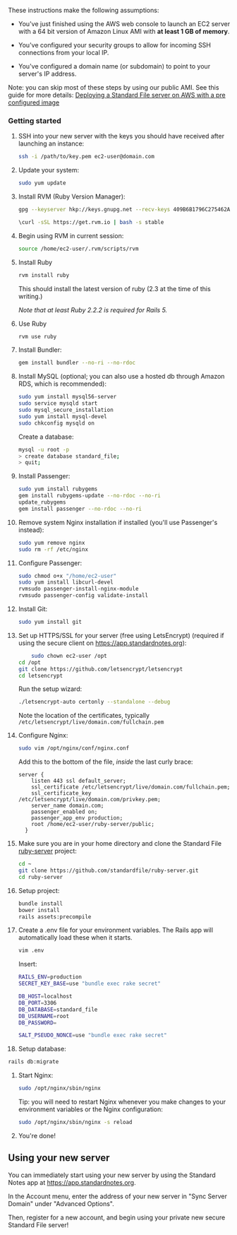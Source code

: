 These instructions make the following assumptions:
- You've just finished using the AWS web console to launch an EC2 server with a 64 bit version of Amazon Linux AMI with **at least 1 GB of memory**.

- You've configured your security groups to allow for incoming SSH connections from your local IP.

- You've configured a domain name (or subdomain) to point to your server's IP address.

Note: you can skip most of these steps by using our public AMI. See this guide for more details: [Deploying a Standard File server on AWS with a pre configured image](https://github.com/standardfile/ruby-server/wiki/Deploying-a-Standard-File-server-on-AWS-with-a-pre-configured-image)

### Getting started

1. SSH into your new server with the keys you should have received after launching an instance:

	``` bash
	ssh -i /path/to/key.pem ec2-user@domain.com
	```

1. Update your system:

	```bash
	sudo yum update
	```

1. Install RVM (Ruby Version Manager):

	``` bash
	gpg --keyserver hkp://keys.gnupg.net --recv-keys 409B6B1796C275462A1703113804BB82D39DC0E3

	\curl -sSL https://get.rvm.io | bash -s stable
	```

1. Begin using RVM in current session:

	``` bash
	source /home/ec2-user/.rvm/scripts/rvm
	```

1. Install Ruby

	``` bash
	rvm install ruby
	```

	This should install the latest version of ruby (2.3 at the time of this writing.)

	*Note that at least Ruby 2.2.2 is required for Rails 5.*

1. Use Ruby

	``` bash
	rvm use ruby
	```

1. Install Bundler:

	``` bash
	gem install bundler --no-ri --no-rdoc
	```

1. Install MySQL (optional; you can also use a hosted db through Amazon RDS, which is recommended):

	``` bash
	sudo yum install mysql56-server
	sudo service mysqld start
	sudo mysql_secure_installation
	sudo yum install mysql-devel
	sudo chkconfig mysqld on
	```

    Create a database:

    ``` bash
    mysql -u root -p
    > create database standard_file;
    > quit;
    ```


1. Install Passenger:

	``` bash
	sudo yum install rubygems
	gem install rubygems-update --no-rdoc --no-ri
	update_rubygems
	gem install passenger --no-rdoc --no-ri
	```

1. Remove system Nginx installation if installed (you'll use Passenger's instead):

	``` bash
	sudo yum remove nginx
	sudo rm -rf /etc/nginx
	```

1. Configure Passenger:

	``` bash
	sudo chmod o+x "/home/ec2-user"
	sudo yum install libcurl-devel
	rvmsudo passenger-install-nginx-module
	rvmsudo passenger-config validate-install
	```

1. Install Git:

	``` bash
	sudo yum install git
	```

1. Set up HTTPS/SSL for your server (free using LetsEncrypt) (required if using the secure client on https://app.standardnotes.org):

	``` bash
        sudo chown ec2-user /opt
	cd /opt
	git clone https://github.com/letsencrypt/letsencrypt
	cd letsencrypt
	```

	Run the setup wizard:

	``` bash
	./letsencrypt-auto certonly --standalone --debug
	```

	Note the location of the certificates, typically `/etc/letsencrypt/live/domain.com/fullchain.pem`


1. Configure Nginx:

	``` bash
	sudo vim /opt/nginx/conf/nginx.conf
	```

	Add this to the bottom of the file, *inside* the last curly brace:

	``` nginx
	server {
	    listen 443 ssl default_server;
	    ssl_certificate /etc/letsencrypt/live/domain.com/fullchain.pem;
	    ssl_certificate_key /etc/letsencrypt/live/domain.com/privkey.pem;
	    server_name domain.com;
	    passenger_enabled on;
	    passenger_app_env production;
	    root /home/ec2-user/ruby-server/public;
	  }
	```


1. Make sure you are in your home directory and clone the Standard File [ruby-server](https://github.com/standardfile/ruby-server) project:

	``` bash
	cd ~
  	git clone https://github.com/standardfile/ruby-server.git
	cd ruby-server
	```

1. Setup project:
	``` bash
	bundle install
	bower install
	rails assets:precompile
	```

1. Create a .env file for your environment variables. The Rails app will automatically load these when it starts.

	``` bash
	vim .env
	```

	Insert:

	``` bash
	RAILS_ENV=production
	SECRET_KEY_BASE=use "bundle exec rake secret"

	DB_HOST=localhost
	DB_PORT=3306
	DB_DATABASE=standard_file
	DB_USERNAME=root
	DB_PASSWORD=

	SALT_PSEUDO_NONCE=use "bundle exec rake secret"
	```

1. Setup database:
  ``` bash
  rails db:migrate
  ```

1. Start Nginx:
	``` bash
	sudo /opt/nginx/sbin/nginx
	```

	Tip: you will need to restart Nginx whenever you make changes to your environment variables or the Nginx configuration:

    ``` bash
    sudo /opt/nginx/sbin/nginx -s reload
    ```

1. You're done!

## Using your new server
You can immediately start using your new server by using the Standard Notes app at https://app.standardnotes.org.

In the Account menu, enter the address of your new server in "Sync Server Domain" under "Advanced Options".

Then, register for a new account, and begin using your private new secure Standard File server!

